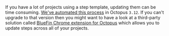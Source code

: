 If you have a lot of projects using a step template, updating them can be time consuming. [We've automated this process](index.md) in Octopus `3.12`.  If you can't upgrade to that version then you might want to have a look at  a third-party solution called [BlueFin Chrome extension for Octopus](http://bluefin.teapotcoder.com/) which allows you to update steps across all of your projects.